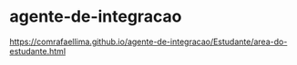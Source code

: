 # agente-de-integracao

https://comrafaellima.github.io/agente-de-integracao/Estudante/area-do-estudante.html



